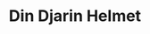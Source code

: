 ---
title: Din Djarin Helmet
description: The Din Djarin helmet, also known as the Mandalorian helmet, is a key part of the iconic armor worn by Din Djarin, the main character of The Mandalorian series. 
pubDate: 2024-11-23
image:
   url: '/images/sidequests/helmet.webp'
---